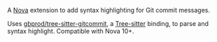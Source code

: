 A [Nova](https://nova.app/) extension to add syntax highlighting for Git commit messages.

Uses [gbprod/tree-sitter-gitcommit](https://github.com/gbprod/tree-sitter-gitcommit), a [Tree-sitter](https://tree-sitter.github.io/tree-sitter/) binding, to parse and syntax highlight. Compatible with Nova 10+.
